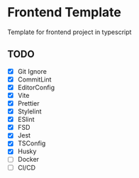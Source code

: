 # Frontend Template

Template for frontend project in typescript

## TODO

- [x] Git Ignore
- [x] CommitLint
- [x] EditorConfig
- [x] Vite
- [x] Prettier
- [x] Stylelint
- [x] ESlint
- [x] FSD
- [x] Jest
- [x] TSConfig
- [x] Husky
- [ ] Docker
- [ ] CI/CD

